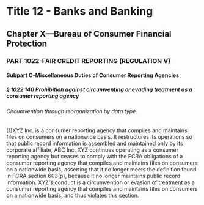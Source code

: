 
# Title 12 - Banks and Banking
## Chapter X—Bureau of Consumer Financial Protection
### PART 1022-FAIR CREDIT REPORTING (REGULATION V)
#### Subpart O-Miscellaneous Duties of Consumer Reporting Agencies
##### § 1022.140 Prohibition against circumventing or evading treatment as a consumer reporting agency
###### Circumvention through reorganization by data type.

(1)XYZ Inc. is a consumer reporting agency that compiles and maintains files on consumers on a nationwide basis. It restructures its operations so that public record information is assembled and maintained only by its corporate affiliate, ABC Inc. XYZ continues operating as a consumer reporting agency but ceases to comply with the FCRA obligations of a consumer reporting agency that compiles and maintains files on consumers on a nationwide basis, asserting that it no longer meets the definition found in FCRA section 603(p), because it no longer maintains public record information. XYZ's conduct is a circumvention or evasion of treatment as a consumer reporting agency that compiles and maintains files on consumers on a nationwide basis, and thus violates this section.
